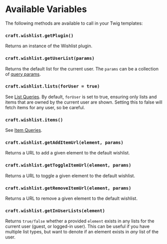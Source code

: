 # Available Variables
The following methods are available to call in your Twig templates:

### `craft.wishlist.getPlugin()`
Returns an instance of the Wishlist plugin.

### `craft.wishlist.getUserList(params)`
Returns the default list for the current user. The `params` can be a collection of [query params](docs:getting-elements/list-queries).

### `craft.wishlist.lists(forUser = true)`
See [List Queries](docs:getting-elements/list-queries). By default, `forUser` is set to true, ensuring only lists and items that are owned by the current user are shown. Setting this to false will fetch items for any user, so be careful.

### `craft.wishlist.items()`
See [Item Queries](docs:getting-elements/item-queries).

### `craft.wishlist.getAddItemUrl(element, params)`
Returns a URL to add a given element to the default wishlist.

### `craft.wishlist.getToggleItemUrl(element, params)`
Returns a URL to toggle a given element to the default wishlist.

### `craft.wishlist.getRemoveItemUrl(element, params)`
Returns a URL to remove a given element to the default wishlist.

### `craft.wishlist.getInUserLists(element)`
Returns `true/false` whether a provided `element` exists in any lists for the current user (guest, or logged-in user). This can be useful if you have multiple list types, but want to denote if an element exists in _any_ list of the user.
